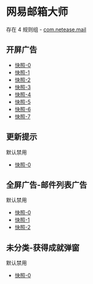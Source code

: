 # 网易邮箱大师

存在 4 规则组 - [com.netease.mail](/src/apps/com.netease.mail.ts)

## 开屏广告

- [快照-0](https://i.gkd.li/i/12893573)
- [快照-1](https://i.gkd.li/i/12923776)
- [快照-2](https://i.gkd.li/i/13195662)
- [快照-3](https://i.gkd.li/i/12818335)
- [快照-4](https://i.gkd.li/i/13206298)
- [快照-5](https://i.gkd.li/i/13207736)
- [快照-6](https://i.gkd.li/i/12999739)
- [快照-7](https://i.gkd.li/i/14046124)

## 更新提示

默认禁用

- [快照-0](https://i.gkd.li/i/12664070)

## 全屏广告-邮件列表广告

默认禁用

- [快照-0](https://i.gkd.li/i/12664070)
- [快照-1](https://i.gkd.li/i/12999833)
- [快照-2](https://i.gkd.li/i/12999841)

## 未分类-获得成就弹窗

默认禁用

- [快照-0](https://i.gkd.li/i/13876817)

